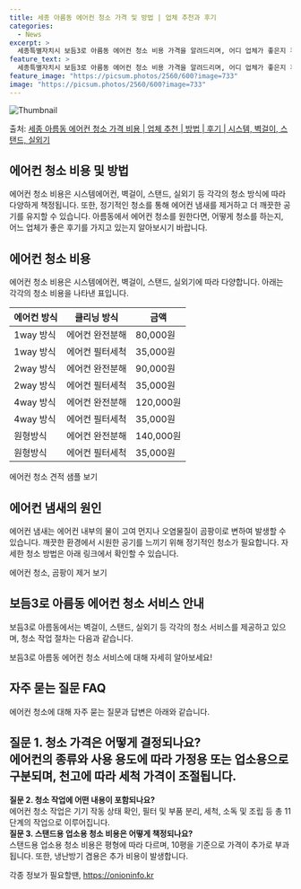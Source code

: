```yaml
---
title: 세종 아름동 에어컨 청소 가격 및 방법 | 업체 추천과 후기
categories:
  - News
excerpt: >
  세종특별자치시 보듬3로 아름동 에어컨 청소 비용 가격을 알려드리며, 어디 업체가 좋은지 후기를 통해 알아보겠습니다. 현재 글에서는 시스템, 벽걸이, 스탠드, 실외기 각각에 대해 청소 비용이 나와 있으니 참고하시면 되겠습니다. 에어컨 분해 청소 방법 보기 👈 클릭셀프 에어컨 청소 방법 보기👈 클릭보듬3로 아름동 에어컨 청소 비용시스템에어컨 방식클리닝방식금액1way 방식에어컨 완전분해80,000원1way 방식에어컨 필터세척35,000원2way 방식에어컨 완전분해90,000원2way 방식에어컨 필터세척35,000원4way 방식에어컨 완전분해120,000원4way 방식에어컨 필터세척35,000원원형방식에어컨 완전분해140,000원원형방식에어컨 필터세척35,000원에어컨 청소 견적 샘플 보기 👈 클릭에어컨 냄새의..
feature_text: >
  세종특별자치시 보듬3로 아름동 에어컨 청소 비용 가격을 알려드리며, 어디 업체가 좋은지 후기를 통해 알아보겠습니다. 현재 글에서는 시스템, 벽걸이, 스탠드, 실외기 각각에 대해 청소 비용이 나와 있으니 참고하시면 되겠습니다. 에어컨 분해 청소 방법 보기 👈 클릭셀프 에어컨 청소 방법 보기👈 클릭보듬3로 아름동 에어컨 청소 비용시스템에어컨 방식클리닝방식금액1way 방식에어컨 완전분해80,000원1way 방식에어컨 필터세척35,000원2way 방식에어컨 완전분해90,000원2way 방식에어컨 필터세척35,000원4way 방식에어컨 완전분해120,000원4way 방식에어컨 필터세척35,000원원형방식에어컨 완전분해140,000원원형방식에어컨 필터세척35,000원에어컨 청소 견적 샘플 보기 👈 클릭에어컨 냄새의..
feature_image: "https://picsum.photos/2560/600?image=733"
image: "https://picsum.photos/2560/600?image=733"
---
```


![Thumbnail](https://img1.daumcdn.net/thumb/R800x0/?scode=mtistory2&fname=https%3A%2F%2Fblog.kakaocdn.net%2Fdn%2FqQbpp%2FbtsHxK71Szz%2FcQ5kl9rfa2txjfBv328kWK%2Fimg.webp)

<p>출처: <a href="https://onioninfo.kr/entry/%EC%84%B8%EC%A2%85-%EC%95%84%EB%A6%84%EB%8F%99-%EC%97%90%EC%96%B4%EC%BB%A8-%EC%B2%AD%EC%86%8C-%EA%B0%80%EA%B2%A9-%EB%B9%84%EC%9A%A9-%EC%97%85%EC%B2%B4-%EC%B6%94%EC%B2%9C-%EB%B0%A9%EB%B2%95-%ED%9B%84%EA%B8%B0-%EC%8B%9C%EC%8A%A4%ED%85%9C-%EB%B2%BD%EA%B1%B8%EC%9D%B4-%EC%8A%A4%ED%83%A0%EB%93%9C-%EC%8B%A4%EC%99%B8%EA%B8%B0" rel="dofollow">세종 아름동 에어컨 청소 가격 비용 | 업체 추천 | 방법 | 후기 | 시스템, 벽걸이, 스탠드, 실외기</a> </p>

## 에어컨 청소 비용 및 방법

에어컨 청소 비용은 시스템에어컨, 벽걸이, 스탠드, 실외기 등 각각의 청소 방식에 따라 다양하게 책정됩니다. 또한, 정기적인 청소를 통해
에어컨 냄새를 제거하고 더 깨끗한 공기를 유지할 수 있습니다. 아름동에서 에어컨 청소를 원한다면, 어떻게 청소를 하는지, 어느 업체가 좋은
후기를 가지고 있는지 알아보시기 바랍니다.

## 에어컨 청소 비용

에어컨 청소 비용은 시스템에어컨, 벽걸이, 스탠드, 실외기에 따라 다양합니다. 아래는 각각의 청소 비용을 나타낸 표입니다.

**에어컨 방식** | **클리닝 방식** | **금액**  
---|---|---  
1way 방식 | 에어컨 완전분해 | 80,000원  
1way 방식 | 에어컨 필터세척 | 35,000원  
2way 방식 | 에어컨 완전분해 | 90,000원  
2way 방식 | 에어컨 필터세척 | 35,000원  
4way 방식 | 에어컨 완전분해 | 120,000원  
4way 방식 | 에어컨 필터세척 | 35,000원  
원형방식 | 에어컨 완전분해 | 140,000원  
원형방식 | 에어컨 필터세척 | 35,000원  
  
에어컨 청소 견적 샘플 보기

## 에어컨 냄새의 원인

에어컨 냄새는 에어컨 내부의 물이 고여 먼지나 오염물질이 곰팡이로 변하여 발생할 수 있습니다. 깨끗한 환경에서 시원한 공기를 느끼기 위해
정기적인 청소가 필요합니다. 자세한 청소 방법은 아래 링크에서 확인할 수 있습니다.

에어컨 청소, 곰팡이 제거 보기

## 보듬3로 아름동 에어컨 청소 서비스 안내

보듬3로 아름동에서는 벽걸이, 스탠드, 실외기 등 각각의 청소 서비스를 제공하고 있으며, 청소 작업 절차는 다음과 같습니다.

보듬3로 아름동 에어컨 청소 서비스에 대해 자세히 알아보세요!

## 자주 묻는 질문 FAQ

에어컨 청소에 대해 자주 묻는 질문과 답변은 아래와 같습니다.

**질문 1. 청소 가격은 어떻게 결정되나요?**  
에어컨의 종류와 사용 용도에 따라 가정용 또는 업소용으로 구분되며, 천고에 따라 세척 가격이 조절됩니다.  
---  
**질문 2. 청소 작업에 어떤 내용이 포함되나요?**  
에어컨 청소 작업은 기기 작동 상태 확인, 필터 및 부품 분리, 세척, 소독 및 조립 등 총 11단계의 작업으로 이루어집니다.  
**질문 3. 스탠드용 업소용 청소 비용은 어떻게 책정되나요?**  
스탠드용 업소용 청소 비용은 평형에 따라 다르며, 10평을 기준으로 가격이 추가로 부과됩니다. 또한, 냉난방기 겸용은 추가 비용이
발생합니다.

 

각종 정보가 필요할땐, <a href="https://onioninfo.kr" rel="dofollow">https://onioninfo.kr</a>


